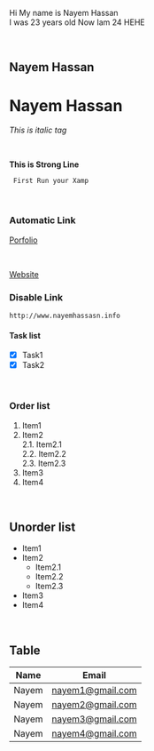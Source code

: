 <!-- FOR New LINE -->
Hi My name is Nayem Hassan  
I was 23 years old
Now Iam 24 HEHE

<br>

<!-- Heading -->
## Nayem Hassan
# Nayem Hassan
<!-- italic -->
_This is italic tag_

<br>

<!-- Strong/Bold -->
__This is Strong Line__

``` First Run your Xamp```

<br>

<!-- Automatic link -->
### Automatic Link
[Porfolio](http://www.nayemhassasn.info)

<br>

[Website][portfolio]

[portfolio]:http://www.nayemhassasn.info
<!-- Disable link -->
### Disable Link
`http://www.nayemhassasn.info`


#### Task list
-[X] Task1  
-[X] Task2

<br>

### Order list
1. Item1
2. Item2  
    2.1. Item2.1  
    2.2. Item2.2  
    2.3. Item2.3
3. Item3
4. Item4

<br>

## Unorder list
- Item1
- Item2  
    - Item2.1  
    - Item2.2  
    - Item2.3  
- Item3
- Item4

<br>

## Table
| Name | Email |  
|------ |-------|
|Nayem |nayem1@gmail.com|
|Nayem |nayem2@gmail.com|
|Nayem |nayem3@gmail.com|
|Nayem |nayem4@gmail.com|


